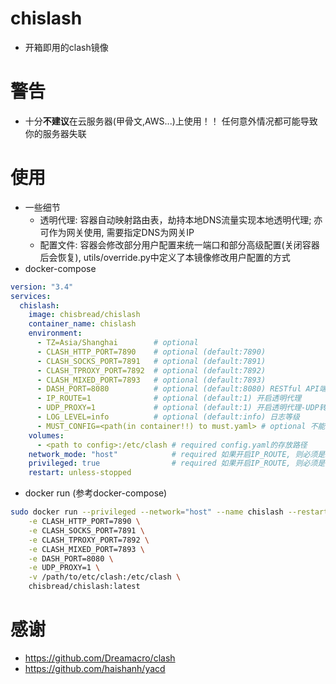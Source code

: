 # chislash
- 开箱即用的clash镜像
# 警告
- 十分**不建议**在云服务器(甲骨文,AWS...)上使用！！ 任何意外情况都可能导致你的服务器失联
# 使用
- 一些细节
  - 透明代理: 容器自动映射路由表，劫持本地DNS流量实现本地透明代理; 亦可作为网关使用, 需要指定DNS为网关IP
  - 配置文件: 容器会修改部分用户配置来统一端口和部分高级配置(关闭容器后会恢复), utils/override.py中定义了本镜像修改用户配置的方式
- docker-compose
```yaml
version: "3.4"
services:
  chislash:
    image: chisbread/chislash
    container_name: chislash
    environment:
      - TZ=Asia/Shanghai        # optional
      - CLASH_HTTP_PORT=7890    # optional (default:7890)
      - CLASH_SOCKS_PORT=7891   # optional (default:7891)
      - CLASH_TPROXY_PORT=7892  # optional (default:7892)
      - CLASH_MIXED_PORT=7893   # optional (default:7893)
      - DASH_PORT=8080          # optional (default:8080) RESTful API端口(同时也是Web UI端口 e.g. http://IP:8080/ui)
      - IP_ROUTE=1              # optional (default:1) 开启透明代理
      - UDP_PROXY=1             # optional (default:1) 开启透明代理-UDP转发(当代理节点不支持UDP时,可关闭)
      - LOG_LEVEL=info          # optional (default:info) 日志等级
      - MUST_CONFIG=<path(in container!!) to must.yaml> # optional 不能被覆盖的设置项 (e.g. /etc/clash/must.yaml)
    volumes:
      - <path to config>:/etc/clash # required config.yaml的存放路径
    network_mode: "host"            # required 如果开启IP_ROUTE, 则必须是host
    privileged: true                # required 如果开启IP_ROUTE, 则必须是true
    restart: unless-stopped
```
- docker run (参考docker-compose)
```bash
sudo docker run --privileged --network="host" --name chislash --restart unless-stopped -d \
    -e CLASH_HTTP_PORT=7890 \
    -e CLASH_SOCKS_PORT=7891 \
    -e CLASH_TPROXY_PORT=7892 \
    -e CLASH_MIXED_PORT=7893 \
    -e DASH_PORT=8080 \
    -e UDP_PROXY=1 \
    -v /path/to/etc/clash:/etc/clash \
    chisbread/chislash:latest
```
# 感谢
- https://github.com/Dreamacro/clash
- https://github.com/haishanh/yacd